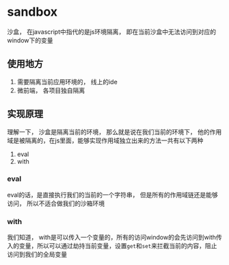 # sandbox

沙盒， 在javascript中指代的是js环境隔离， 即在当前沙盒中无法访问到对应的window下的变量

## 使用地方

1. 需要隔离当前应用环境的， 线上的ide
2. 微前端， 各项目独自隔离

## 实现原理

理解一下， 沙盒是隔离当前的环境， 那么就是说在我们当前的环境下， 他的作用域是被隔离的，在js里面，能够实现作用域独立出来的方法一共有以下两种

1. eval
2. with

### eval

eval的话，是直接执行我们的当前的一个字符串， 但是所有的作用域链还是能够访问， 所以不适合做我们的沙箱环境

### with

我们知道， with是可以传入一个变量的，所有的访问window的会先访问到with传入的变量，所以可以通过劫持当前变量，设置`get`和`set`来拦截当前的内容，阻止访问到我们的全局变量